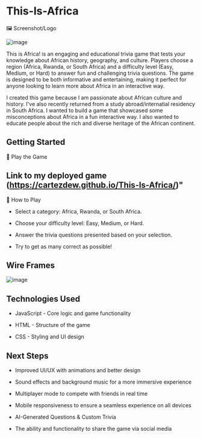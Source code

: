 # This-Is-Africa

🖼️ Screenshot/Logo

![image](https://i.postimg.cc/JnxhmjR4/temp-Image4u1yo0.avif)


This is Africa! is an engaging and educational trivia game that tests your knowledge about African history, geography, and culture. Players choose a region (Africa, Rwanda, or South Africa) and a difficulty level (Easy, Medium, or Hard) to answer fun and challenging trivia questions. The game is designed to be both informative and entertaining, making it perfect for anyone looking to learn more about Africa in an interactive way.

I created this game because I am passionate about African culture and history. I've also recently returned from a study abroad/internatial residency in South Africa. I wanted to build a game that showcased some misconceptions about Africa in a fun interactive way. I also wanted to educate people about the rich and diverse heritage of the African continent.


## Getting Started

🔗 Play the Game

## Link to my deployed game (https://cartezdew.github.io/This-Is-Africa/)"

📝 How to Play

- Select a category: Africa, Rwanda, or South Africa.

- Choose your difficulty level: Easy, Medium, or Hard.

- Answer the trivia questions presented based on your selection.

- Try to get as many correct as possible!


## Wire Frames

![image](https://i.postimg.cc/brLssfMH/temp-Image-FDl3-WO.avif)



## Technologies Used

- JavaScript - Core logic and game functionality

- HTML - Structure of the game

- CSS - Styling and UI design



## Next Steps


- Improved UI/UX with animations and better design

- Sound effects and background music for a more immersive experience

- Multiplayer mode to compete with friends in real time

- Mobile responsiveness to ensure a seamless experience on all devices

- AI-Generated Questions & Custom Trivia

- The ability and functionality to share the game via social media